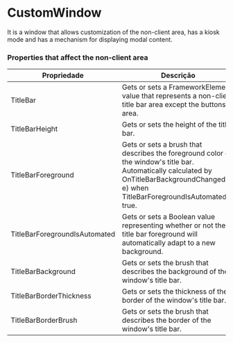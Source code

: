 ﻿# CustomWindow
It is a window that allows customization of the non-client area, has a kiosk mode and has a mechanism for displaying modal content.

### Properties that affect the non-client area


Propriedade | Descrição  
---- | ----
TitleBar | Gets or sets a FrameworkElement value that represents a non-client title bar area except the buttons area.
TitleBarHeight | Gets or sets the height of the title bar.
TitleBarForeground | Gets or sets a brush that describes the foreground color of the window's title bar. Automatically calculated by OnTitleBarBackgroundChanged(d, e) when TitleBarForegroundIsAutomated is true.
TitleBarForegroundIsAutomated | Gets or sets a Boolean value representing whether or not the title bar foreground will automatically adapt to a new background.
TitleBarBackground | Gets or sets the brush that describes the background of the window's title bar.
TitleBarBorderThickness | Gets or sets the thickness of the border of the window's title bar.
TitleBarBorderBrush | Gets or sets the brush that describes the border of the window's title bar.